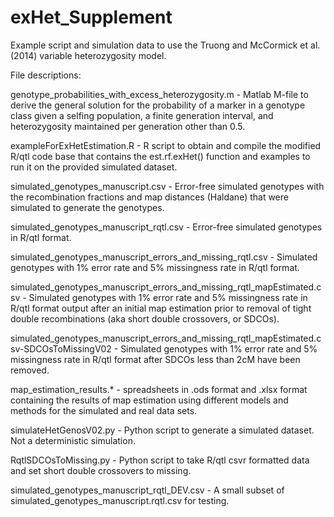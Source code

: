 exHet_Supplement
================

Example script and simulation data to use the Truong and McCormick et al. (2014) variable heterozygosity model.

File descriptions:

   genotype_probabilities_with_excess_heterozygosity.m - Matlab M-file to derive the general solution for the probability of a marker in a genotype class given a selfing population, a finite generation interval, and heterozygosity maintained per generation other than 0.5.

   exampleForExHetEstimation.R - R script to obtain and compile the modified R/qtl code base that contains the est.rf.exHet() function and examples to run it on the provided simulated dataset.

   simulated_genotypes_manuscript.csv - Error-free simulated genotypes with the recombination fractions and map distances (Haldane) that were simulated to generate the genotypes.

   simulated_genotypes_manuscript_rqtl.csv - Error-free simulated genotypes in R/qtl format.

   simulated_genotypes_manuscript_errors_and_missing_rqtl.csv - Simulated genotypes with 1% error rate and 5% missingness rate in R/qtl format.

   simulated_genotypes_manuscript_errors_and_missing_rqtl_mapEstimated.csv - Simulated genotypes with 1% error rate and 5% missingness rate in R/qtl format output after an initial map estimation prior to removal of tight double recombinations (aka short double crossovers, or SDCOs).

   simulated_genotypes_manuscript_errors_and_missing_rqtl_mapEstimated.csv-SDCOsToMissingV02 - Simulated genotypes with 1% error rate and 5% missingness rate in R/qtl format after SDCOs less than 2cM have been removed.

   map_estimation_results.* - spreadsheets in .ods format and .xlsx format containing the results of map estimation using different models and methods for the simulated and real data sets.

   simulateHetGenosV02.py - Python script to generate a simulated dataset. Not a deterministic simulation.

   RqtlSDCOsToMissing.py - Python script to take R/qtl csvr formatted data and set short double crossovers to missing.

   simulated_genotypes_manuscript_rqtl_DEV.csv - A small subset of simulated_genotypes_manuscript.rqtl.csv for testing.
